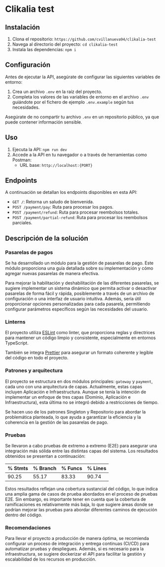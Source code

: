 # Clikalia test

## Instalación

1. Clona el repositorio: `https://github.com/cvillanueva94/clikalia-test`
2. Navega al directorio del proyecto: `cd clikalia-test`
3. Instala las dependencias: `npm i`

## Configuración

Antes de ejecutar la API, asegúrate de configurar las siguientes variables de entorno:

1. Crea un archivo `.env` en la raíz del proyecto.
2. Completa los valores de las variables de entorno en el archivo `.env` guiándote por el fichero de ejemplo `.env.example` según tus necesidades.

Asegúrate de no compartir tu archivo `.env` en un repositorio público, ya que puede contener información sensible.

## Uso

1. Ejecuta la API: `npm run dev`
2. Accede a la API en tu navegador o a través de herramientas como Postman:
   - URL base: `http://localhost:{PORT}`

## Endpoints

A continuación se detallan los endpoints disponibles en esta API:

- `GET /`: Retorna un saludo de bienvenida.
- `POST /payment/pay`: Ruta para procesar los pagos.
- `POST /payment/refund`: Ruta para procesar reembolsos totales.
- `POST /payment/partial-refund`: Ruta para procesar los reembolsos parciales.

## Descripción de la solución

### Pasarelas de pagos

Se ha desarrollado un módulo para la gestión de pasarelas de pago. Este módulo proporciona una guía detallada sobre su implementación y cómo agregar nuevas pasarelas de manera efectiva.

Para mejorar la habilitación y deshabilitación de las diferentes pasarelas, se sugiere implementar un sistema dinámico que permita activar o desactivar pasarelas de forma fácil y rápida, posiblemente a través de un archivo de configuración o una interfaz de usuario intuitiva. Además, sería útil proporcionar opciones personalizadas para cada pasarela, permitiendo configurar parámetros específicos según las necesidades del usuario.

### Linterns

El proyecto utiliza [ESLint](https://eslint.org) como linter, que proporciona reglas y directrices para mantener un código limpio y consistente, especialmente en entornos TypeScript.

También se integra [Prettier](https://prettier.io) para asegurar un formato coherente y legible del código en todo el proyecto.

### Patrones y arquitectura

El proyecto se estructura en dos módulos principales: `gateway` y `payment`, cada uno con una arquitectura de capas. Actualmente, estas capas incluyen Aplicación e Infraestructura. Aunque se tenía la intención de implementar un enfoque de tres capas (Dominio, Aplicación e Infraestructura), esta última no se integró debido a restricciones de tiempo.

Se hacen uso de los patrones Singleton y Repositorio para abordar la problemática planteada, lo que ayuda a garantizar la eficiencia y la coherencia en la gestión de las pasarelas de pago.

### Pruebas

Se llevaron a cabo pruebas de extremo a extremo (E2E) para asegurar una integración más sólida entre las distintas capas del sistema. Los resultados obtenidos se presentan a continuación:

| % Stmts | % Branch | % Funcs | % Lines|
| -------- | ------- | ------- | ------- |
| 90.25 |    55.17 |   83.33 |   90.74   |

Estos resultados reflejan una cobertura sustancial del código, lo que indica una amplia gama de casos de prueba abordados en el proceso de pruebas E2E. Sin embargo, es importante tener en cuenta que la cobertura de ramificaciones es relativamente más baja, lo que sugiere áreas donde se podrían mejorar las pruebas para abordar diferentes caminos de ejecución dentro del código.

### Recomendaciones

Para llevar el proyecto a producción de manera óptima, se recomienda configurar un proceso de integración y entrega continuas (CI/CD) para automatizar pruebas y despliegues. Además, si es necesario para la infraestructura, se sugiere dockerizar el API para facilitar la gestión y escalabilidad de los recursos en producción.
